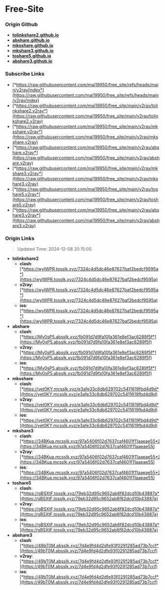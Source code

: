 # Free-Site

### Origin Github

- [**tolinkshare2.github.io**](https://github.com/tolinkshare2/tolinkshare2.github.io)
- [**abshare.github.io**](https://github.com/abshare/abshare.github.io)
- [**mksshare.github.io**](https://github.com/mksshare/mksshare.github.io)
- [**mkshare3.github.io**](https://github.com/mkshare3/mkshare3.github.io)
- [**toshare5.github.io**](https://github.com/toshare5/toshare5.github.io)
- [**abshare3.github.io**](https://github.com/abshare3/abshare3.github.io)

### Subscribe Links

- [*https://raw.githubusercontent.com/mai19950/free_site/refs/heads/main/v2ray/index*](https://raw.githubusercontent.com/mai19950/free_site/refs/heads/main/v2ray/index)
- [*https://raw.githubusercontent.com/mai19950/free_site/main/v2ray/tolinkshare2.v2ray*](https://raw.githubusercontent.com/mai19950/free_site/main/v2ray/tolinkshare2.v2ray)
- [*https://raw.githubusercontent.com/mai19950/free_site/main/v2ray/mksshare.v2ray*](https://raw.githubusercontent.com/mai19950/free_site/main/v2ray/mksshare.v2ray)
- [*https://raw.githubusercontent.com/mai19950/free_site/main/v2ray/abshare.v2ray*](https://raw.githubusercontent.com/mai19950/free_site/main/v2ray/abshare.v2ray)
- [*https://raw.githubusercontent.com/mai19950/free_site/main/v2ray/mkshare3.v2ray*](https://raw.githubusercontent.com/mai19950/free_site/main/v2ray/mkshare3.v2ray)
- [*https://raw.githubusercontent.com/mai19950/free_site/main/v2ray/toshare5.v2ray*](https://raw.githubusercontent.com/mai19950/free_site/main/v2ray/toshare5.v2ray)
- [*https://raw.githubusercontent.com/mai19950/free_site/main/v2ray/abshare3.v2ray*](https://raw.githubusercontent.com/mai19950/free_site/main/v2ray/abshare3.v2ray)

### Origin Links

> Updated Time: 2024-12-08 20:15:00

- **tolinkshare2**
  - **clash**: [*https://wylWPR.tosslk.xyz/7324c4d5dc46e87627baf2bedcf9595a*](https://wylWPR.tosslk.xyz/7324c4d5dc46e87627baf2bedcf9595a)
  - **v2ray**: [*https://wylWPR.tosslk.xyz/7324c4d5dc46e87627baf2bedcf9595a*](https://wylWPR.tosslk.xyz/7324c4d5dc46e87627baf2bedcf9595a)
  - **ios**: [*https://wylWPR.tosslk.xyz/7324c4d5dc46e87627baf2bedcf9595a*](https://wylWPR.tosslk.xyz/7324c4d5dc46e87627baf2bedcf9595a)
- **abshare**
  - **clash**: [*https://My0sP5.absslk.xyz/fb091d7d9fa10fa361e8ef3ac6289f5f*](https://My0sP5.absslk.xyz/fb091d7d9fa10fa361e8ef3ac6289f5f)
  - **v2ray**: [*https://My0sP5.absslk.xyz/fb091d7d9fa10fa361e8ef3ac6289f5f*](https://My0sP5.absslk.xyz/fb091d7d9fa10fa361e8ef3ac6289f5f)
  - **ios**: [*https://My0sP5.absslk.xyz/fb091d7d9fa10fa361e8ef3ac6289f5f*](https://My0sP5.absslk.xyz/fb091d7d9fa10fa361e8ef3ac6289f5f)
- **mksshare**
  - **clash**: [*https://yet0KY.mcsslk.xyz/e3afe33c6db629702c5411619fbd4d9d*](https://yet0KY.mcsslk.xyz/e3afe33c6db629702c5411619fbd4d9d)
  - **v2ray**: [*https://yet0KY.mcsslk.xyz/e3afe33c6db629702c5411619fbd4d9d*](https://yet0KY.mcsslk.xyz/e3afe33c6db629702c5411619fbd4d9d)
  - **ios**: [*https://yet0KY.mcsslk.xyz/e3afe33c6db629702c5411619fbd4d9d*](https://yet0KY.mcsslk.xyz/e3afe33c6db629702c5411619fbd4d9d)
- **mkshare3**
  - **clash**: [*https://34BKua.mcsslk.xyz/97a5406f02d7637caf4601f11aaeae55*](https://34BKua.mcsslk.xyz/97a5406f02d7637caf4601f11aaeae55)
  - **v2ray**: [*https://34BKua.mcsslk.xyz/97a5406f02d7637caf4601f11aaeae55*](https://34BKua.mcsslk.xyz/97a5406f02d7637caf4601f11aaeae55)
  - **ios**: [*https://34BKua.mcsslk.xyz/97a5406f02d7637caf4601f11aaeae55*](https://34BKua.mcsslk.xyz/97a5406f02d7637caf4601f11aaeae55)
- **toshare5**
  - **clash**: [*https://gBSXtF.tosslk.xyz/79eb32d95c9652ab6f82dcd10b43887a*](https://gBSXtF.tosslk.xyz/79eb32d95c9652ab6f82dcd10b43887a)
  - **v2ray**: [*https://gBSXtF.tosslk.xyz/79eb32d95c9652ab6f82dcd10b43887a*](https://gBSXtF.tosslk.xyz/79eb32d95c9652ab6f82dcd10b43887a)
  - **ios**: [*https://gBSXtF.tosslk.xyz/79eb32d95c9652ab6f82dcd10b43887a*](https://gBSXtF.tosslk.xyz/79eb32d95c9652ab6f82dcd10b43887a)
- **abshare3**
  - **clash**: [*https://49bT0M.absslk.xyz/7d4e9fd4d2dfe93f0291285ad73b7ccf*](https://49bT0M.absslk.xyz/7d4e9fd4d2dfe93f0291285ad73b7ccf)
  - **v2ray**: [*https://49bT0M.absslk.xyz/7d4e9fd4d2dfe93f0291285ad73b7ccf*](https://49bT0M.absslk.xyz/7d4e9fd4d2dfe93f0291285ad73b7ccf)
  - **ios**: [*https://49bT0M.absslk.xyz/7d4e9fd4d2dfe93f0291285ad73b7ccf*](https://49bT0M.absslk.xyz/7d4e9fd4d2dfe93f0291285ad73b7ccf)
